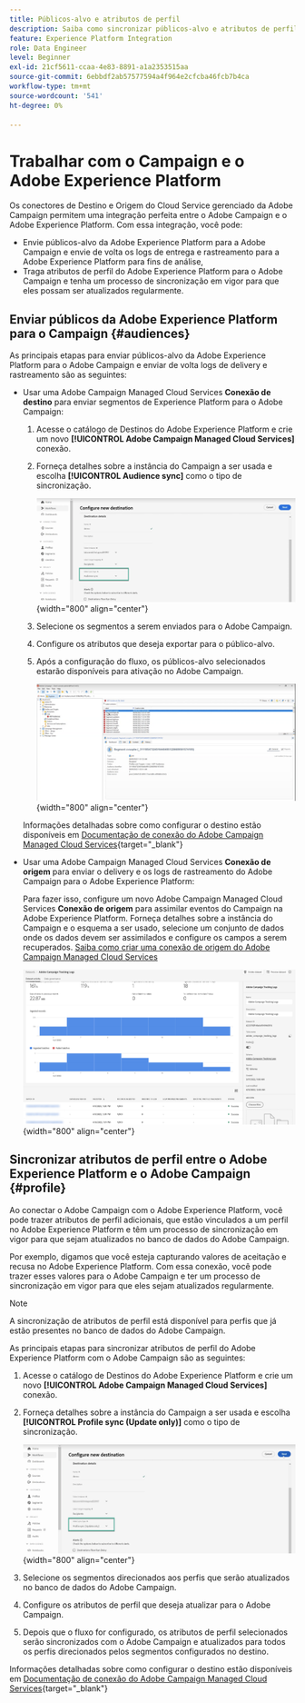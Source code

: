 ```yaml
---
title: Públicos-alvo e atributos de perfil
description: Saiba como sincronizar públicos-alvo e atributos de perfil do Adobe Experience Platform com o Campaign
feature: Experience Platform Integration
role: Data Engineer
level: Beginner
exl-id: 21cf5611-ccaa-4e83-8891-a1a2353515aa
source-git-commit: 6ebbdf2ab57577594a4f964e2cfcba46fcb7b4ca
workflow-type: tm+mt
source-wordcount: '541'
ht-degree: 0%

---
```


# Trabalhar com o Campaign e o Adobe Experience Platform

Os conectores de Destino e Origem do Cloud Service gerenciado da Adobe Campaign permitem uma integração perfeita entre o Adobe Campaign e o Adobe Experience Platform. Com essa integração, você pode:

* Envie públicos-alvo da Adobe Experience Platform para a Adobe Campaign e envie de volta os logs de entrega e rastreamento para a Adobe Experience Platform para fins de análise,
* Traga atributos de perfil do Adobe Experience Platform para o Adobe Campaign e tenha um processo de sincronização em vigor para que eles possam ser atualizados regularmente.

## Enviar públicos da Adobe Experience Platform para o Campaign {#audiences}

As principais etapas para enviar públicos-alvo da Adobe Experience Platform para o Adobe Campaign e enviar de volta logs de delivery e rastreamento são as seguintes:

* Usar uma Adobe Campaign Managed Cloud Services **Conexão de destino** para enviar segmentos de Experience Platform para o Adobe Campaign:

   1. Acesse o catálogo de Destinos do Adobe Experience Platform e crie um novo **[!UICONTROL Adobe Campaign Managed Cloud Services]** conexão.
   1. Forneça detalhes sobre a instância do Campaign a ser usada e escolha **[!UICONTROL Audience sync]** como o tipo de sincronização.

      ![](assets/aep-audience-sync.png){width="800" align="center"}

   1. Selecione os segmentos a serem enviados para o Adobe Campaign.
   1. Configure os atributos que deseja exportar para o público-alvo.
   1. Após a configuração do fluxo, os públicos-alvo selecionados estarão disponíveis para ativação no Adobe Campaign.

      ![](assets/aep-destination.png){width="800" align="center"}

  Informações detalhadas sobre como configurar o destino estão disponíveis em [Documentação de conexão do Adobe Campaign Managed Cloud Services](https://www.adobe.com/go/destinations-adobe-campaign-managed-cloud-services-en){target="_blank"}

* Usar uma Adobe Campaign Managed Cloud Services **Conexão de origem** para enviar o delivery e os logs de rastreamento do Adobe Campaign para o Adobe Experience Platform:

  Para fazer isso, configure um novo Adobe Campaign Managed Cloud Services **Conexão de origem** para assimilar eventos do Campaign na Adobe Experience Platform. Forneça detalhes sobre a instância do Campaign e o esquema a ser usado, selecione um conjunto de dados onde os dados devem ser assimilados e configure os campos a serem recuperados. [Saiba como criar uma conexão de origem do Adobe Campaign Managed Cloud Services](https://www.adobe.com/go/sources-campaign-ui-en)

  ![](assets/aep-logs.png){width="800" align="center"}

## Sincronizar atributos de perfil entre o Adobe Experience Platform e o Adobe Campaign {#profile}

Ao conectar o Adobe Campaign com o Adobe Experience Platform, você pode trazer atributos de perfil adicionais, que estão vinculados a um perfil no Adobe Experience Platform e têm um processo de sincronização em vigor para que sejam atualizados no banco de dados do Adobe Campaign.

Por exemplo, digamos que você esteja capturando valores de aceitação e recusa no Adobe Experience Platform. Com essa conexão, você pode trazer esses valores para o Adobe Campaign e ter um processo de sincronização em vigor para que eles sejam atualizados regularmente.

>[!NOTE]
>
>A sincronização de atributos de perfil está disponível para perfis que já estão presentes no banco de dados do Adobe Campaign.

As principais etapas para sincronizar atributos de perfil do Adobe Experience Platform com o Adobe Campaign são as seguintes:

1. Acesse o catálogo de Destinos do Adobe Experience Platform e crie um novo **[!UICONTROL Adobe Campaign Managed Cloud Services]** conexão.
1. Forneça detalhes sobre a instância do Campaign a ser usada e escolha **[!UICONTROL Profile sync (Update only)]** como o tipo de sincronização.

   ![](assets/aep-profile-sync.png){width="800" align="center"}

1. Selecione os segmentos direcionados aos perfis que serão atualizados no banco de dados do Adobe Campaign.
1. Configure os atributos de perfil que deseja atualizar para o Adobe Campaign.
1. Depois que o fluxo for configurado, os atributos de perfil selecionados serão sincronizados com o Adobe Campaign e atualizados para todos os perfis direcionados pelos segmentos configurados no destino.

Informações detalhadas sobre como configurar o destino estão disponíveis em [Documentação de conexão do Adobe Campaign Managed Cloud Services](https://www.adobe.com/go/destinations-adobe-campaign-managed-cloud-services-en){target="_blank"}